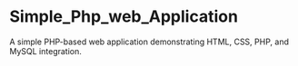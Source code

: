 # Simple_Php_web_Application
A simple PHP-based web application demonstrating HTML, CSS, PHP, and MySQL integration.
